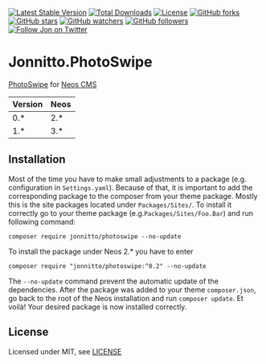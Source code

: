 [![Latest Stable Version](https://poser.pugx.org/jonnitto/photoswipe/v/stable)](https://packagist.org/packages/jonnitto/photoswipe)
[![Total Downloads](https://poser.pugx.org/jonnitto/photoswipe/downloads)](https://packagist.org/packages/jonnitto/photoswipe)
[![License](https://poser.pugx.org/jonnitto/photoswipe/license)](https://packagist.org/packages/jonnitto/photoswipe)
[![GitHub forks](https://img.shields.io/github/forks/jonnitto/Jonnitto.PhotoSwipe.svg?style=social&label=Fork)](https://github.com/jonnitto/Jonnitto.PhotoSwipe/fork)
[![GitHub stars](https://img.shields.io/github/stars/jonnitto/Jonnitto.PhotoSwipe.svg?style=social&label=Stars)](https://github.com/jonnitto/Jonnitto.PhotoSwipe/stargazers)
[![GitHub watchers](https://img.shields.io/github/watchers/jonnitto/Jonnitto.PhotoSwipe.svg?style=social&label=Watch)](https://github.com/jonnitto/Jonnitto.PhotoSwipe/subscription)
[![GitHub followers](https://img.shields.io/github/followers/jonnitto.svg?style=social&label=Follow)](https://github.com/jonnitto/followers)
[![Follow Jon on Twitter](https://img.shields.io/twitter/follow/jonnitto.svg?style=social&label=Follow)](https://twitter.com/jonnitto)

# Jonnitto.PhotoSwipe

[PhotoSwipe](http://photoswipe.com/) for [Neos CMS](https://www.neos.io)

| Version | Neos |
| ------- | ---- |
| 0.\*    | 2.\* |
| 1.\*    | 3.\* |

## Installation

Most of the time you have to make small adjustments to a package (e.g.
configuration in `Settings.yaml`). Because of that, it is important to add the
corresponding package to the composer from your theme package. Mostly this is
the site packages located under `Packages/Sites/`. To install it correctly go to
your theme package (e.g.`Packages/Sites/Foo.Bar`) and run following command:

```
composer require jonnitto/photoswipe --no-update
```

To install the package under Neos 2.\* you have to enter

```
composer require "jonnitto/photoswipe:^0.2" --no-update
```

The `--no-update` command prevent the automatic update of the dependencies.
After the package was added to your theme `composer.json`, go back to the root
of the Neos installation and run `composer update`. Et voilà! Your desired
package is now installed correctly.

## License

Licensed under MIT, see [LICENSE](LICENSE)
